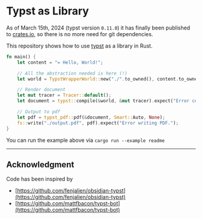 # Typst as Library

As of March 15th, 2024 (typst version `0.11.0`) it has finally been published to [crates.io](https://crates.io/crates/typst), so there is no more need for git dependencies.

This repository shows how to use [typst](https://github.com/typst/typst) as a library in Rust.

```rust
fn main() {
    let content = "= Hello, World!";

    // All the abstraction needed is here (!)
    let world = TypstWrapperWorld::new("./".to_owned(), content.to_owned());

    // Render document
    let mut tracer = Tracer::default();
    let document = typst::compile(&world, &mut tracer).expect("Error compiling typst");

    // Output to pdf
    let pdf = typst_pdf::pdf(&document, Smart::Auto, None);
    fs::write("./output.pdf", pdf).expect("Error writing PDF.");
}
```

You can run the example above via `cargo run --example readme`

---

## Acknowledgment

Code has been inspired by
- [https://github.com/fenjalien/obsidian-typst](https://github.com/fenjalien/obsidian-typst)
- [https://github.com/mattfbacon/typst-bot](https://github.com/mattfbacon/typst-bot)
